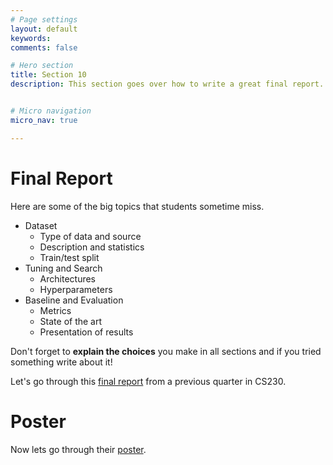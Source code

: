 ```yaml
---
# Page settings
layout: default
keywords:
comments: false

# Hero section
title: Section 10
description: This section goes over how to write a great final report.


# Micro navigation
micro_nav: true

---
```


# Final Report

Here are some of the big topics that students sometime miss.

  * Dataset
    * Type of data and source
    * Description and statistics
    * Train/test split
  * Tuning and Search
    * Architectures
    * Hyperparameters
  * Baseline and Evaluation
    * Metrics
    * State of the art
    * Presentation of results

Don't forget to **explain the choices** you make in all sections and if you tried something write about it! 

Let's go through this [final report](http://cs230.stanford.edu/files_winter_2018/projects/6931206.pdf) from a previous quarter in CS230.  


# Poster

Now lets go through their [poster](http://cs230.stanford.edu/files_winter_2018/posters/6876470.pdf). 









